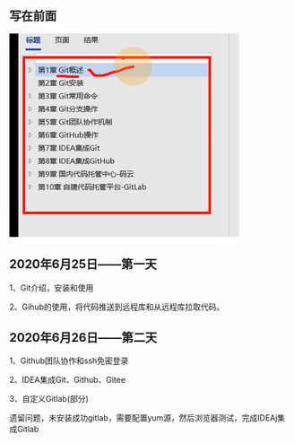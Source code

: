 ## 写在前面

![image-20220625105902827](images/image-20220625105902827.png)



## 2020年6月25日——第一天

1、Git介绍，安装和使用

2、Gihub的使用，将代码推送到远程库和从远程库拉取代码。



## 2020年6月26日——第二天

1、Github团队协作和ssh免密登录

2、IDEA集成Git、Github、Gitee

3、自定义Gitlab(部分)

遗留问题，未安装成功gitlab，需要配置yum源，然后浏览器测试，完成IDEAj集成Gitlab

